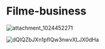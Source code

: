 # Filme-business

![attachment_1024452271](https://user-images.githubusercontent.com/86233883/122845843-da41b000-d304-11eb-873b-748a844b0c8f.jpeg)

![dQIQZbJXn1pflQw3nwvXLJX0dHa](https://user-images.githubusercontent.com/86233883/122845935-1412b680-d305-11eb-8a7d-ac8d1947a972.jpg)
